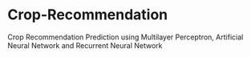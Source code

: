 # Crop-Recommendation
Crop Recommendation Prediction using Multilayer Perceptron, Artificial Neural Network and Recurrent Neural Network
